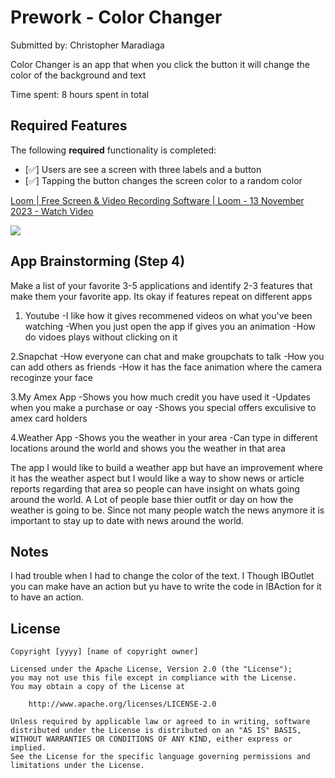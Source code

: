 # Prework - Color Changer

Submitted by: Christopher Maradiaga

Color Changer is an app that when you click the button it will change the color of the background and text

Time spent: 8 hours spent in total

## Required Features

The following **required** functionality is completed:

- [✅] Users are see a screen with three labels and a button
- [✅] Tapping the button changes the screen color to a random color
 


<div>
    <a href="https://www.loom.com/share/7c07d3f3365e4538bb21ccaf88311dfe">
      <p>Loom | Free Screen & Video Recording Software | Loom - 13 November 2023 - Watch Video</p>
    </a>
    <a href="https://www.loom.com/share/7c07d3f3365e4538bb21ccaf88311dfe">
      <img style="max-width:300px;" src="https://cdn.loom.com/sessions/thumbnails/7c07d3f3365e4538bb21ccaf88311dfe-with-play.gif">
    </a>
  </div>


## App Brainstorming (Step 4)
Make a list of your favorite 3-5 applications and identify 2-3 features that make them your favorite app. Its okay if features repeat on different apps
1. Youtube
   -I like how it gives recommened videos on what you've been watching
   -When you just open the app if gives you an animation
   -How do vidoes plays without clicking on it
   
2.Snapchat
    -How everyone can chat and make groupchats to talk
    -How you can add others as friends
   -How it has the face animation where the camera recoginze your face
   
3.My Amex App
    -Shows you how much credit you have used it
   -Updates when you make a purchase or oay
   -Shows you special offers exculisive to amex card holders
   
4.Weather App
    -Shows you the weather in your area
   -Can type in different locations around the world and shows you the weather in that area

The app I would like to build a weather app but have an improvement where it has the weather aspect but I would like a way to show news or article reports regarding that area so people can have insight on whats going around the world. A Lot of people base thier outfit or day on how the weather is going to be. Since not many people watch the news anymore it is important to stay up to date with news around the world.

## Notes

I had trouble when I had to change the color of the text. I Though IBOutlet you can make have an action but yu have to write the code in IBAction for it to have an action.

## License

    Copyright [yyyy] [name of copyright owner]

    Licensed under the Apache License, Version 2.0 (the "License");
    you may not use this file except in compliance with the License.
    You may obtain a copy of the License at

        http://www.apache.org/licenses/LICENSE-2.0

    Unless required by applicable law or agreed to in writing, software
    distributed under the License is distributed on an "AS IS" BASIS,
    WITHOUT WARRANTIES OR CONDITIONS OF ANY KIND, either express or implied.
    See the License for the specific language governing permissions and
    limitations under the License.


